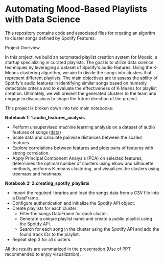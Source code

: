 # Automating Mood-Based Playlists with Data Science

This repository contains code and associated files for creating an algoritm to cluster songs defined by Spotify Features.

Project Overview

In this project, we build an automated playlist creation system for Moosic, a startup specializing in curated playlists. The goal is to utilize data science techniques by leveraging a dataset of Spotify's audio features. Using the K-Means clustering algorithm, we aim to divide the songs into clusters that represent different playlists. The main objectives are to assess the ability of Spotify's audio features in identifying similar songs based on humanly detectable criteria and to evaluate the effectiveness of K-Means for playlist creation. Ultimately, we will present the generated clusters to the team and engage in discussions to shape the future direction of the project.

This project is broken down into two main notebooks:

**Notebook 1: 1.audio_features_analysis**

* Perform unsupervised machine learning analysis on a dataset of audio features of songs ([data](https://github.com/ginkof/Data-Science-Portfolio/tree/main/Machine%20Learning/Clustering/Automating%20Mood-Based%20Playlists%20with%20Data%20Science/Data))
* Scale data and calculate pairwise distances between the scaled features.
* Explore correlations between features and plots pairs of features with strong correlation.
* Apply Principal Component Analysis (PCA) on selected features, determines the optimal number of clusters using elbow and silhouette methods, performs K-means clustering, and visualizes the clusters using treemaps and heatmaps.

**Notebook 2: 2.creating_spotify_playlists**

* Import the required libraries and load the songs data from a CSV file into a DataFrame.
* Configure authentication and initialize the Spotify API object.
* Create playlists for each cluster:
  * Filter the songs DataFrame for each cluster.
  * Generate a unique playlist name and create a public playlist using the Spotify API.
  * Search for each song in the cluster using the Spotify API and add the found track IDs to the playlist.
* Repeat step 3 for all clusters.

All the results are summarized in the [presentation](https://github.com/ginkof/Data-Science-Portfolio/blob/main/Machine%20Learning/Clustering/Automating%20Mood-Based%20Playlists%20with%20Data%20Science/Results.pptx) (Use of PPT recommended to enjoy visualization).
